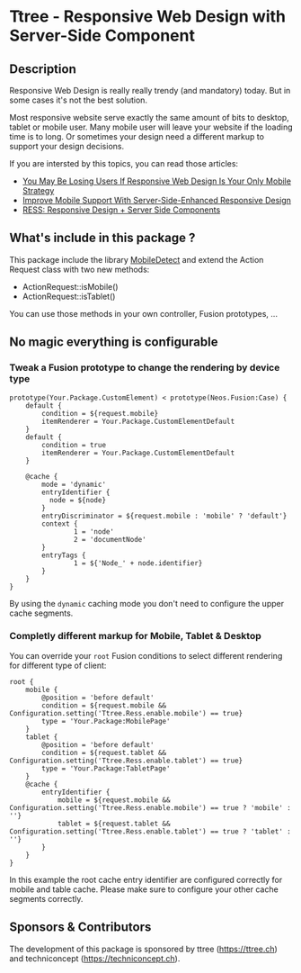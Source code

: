 # Ttree - Responsive Web Design with Server-Side Component

## Description

Responsive Web Design is really really trendy (and mandatory) today. But in some cases it's not the best solution.

Most responsive website serve exactly the same amount of bits to desktop, tablet or mobile user.
Many mobile user will leave your website if the loading time is to long. Or sometimes your design need a different
markup to support your design decisions.

If you are intersted by this topics, you can read those articles:

* [You May Be Losing Users If Responsive Web Design Is Your Only Mobile Strategy](http://www.smashingmagazine.com/2014/07/22/responsive-web-design-should-not-be-your-only-mobile-strategy/)
* [Improve Mobile Support With Server-Side-Enhanced Responsive Design](http://www.smashingmagazine.com/2013/04/09/improve-mobile-support-with-server-side-enhanced-responsive-design/)
* [RESS: Responsive Design + Server Side Components](http://www.lukew.com/ff/entry.asp?1392)

## What's include in this package ?

This package include the library [MobileDetect](http://mobiledetect.net) and extend the Action Request class with two new methods:

* ActionRequest::isMobile()
* ActionRequest::isTablet()

You can use those methods in your own controller, Fusion prototypes, ...

## No magic everything is configurable

### Tweak a Fusion prototype to change the rendering by device type

```
prototype(Your.Package.CustomElement) < prototype(Neos.Fusion:Case) {
    default {
        condition = ${request.mobile}
        itemRenderer = Your.Package.CustomElementDefault
    }
    default {
        condition = true
        itemRenderer = Your.Package.CustomElementDefault
    }
    
    @cache {
        mode = 'dynamic'
        entryIdentifier {
          node = ${node}
        }
        entryDiscriminator = ${request.mobile : 'mobile' ? 'default'}
        context {
                1 = 'node'
                2 = 'documentNode'
        }
        entryTags {
                1 = ${'Node_' + node.identifier}
        }
    }
}
```

By using the `dynamic` caching mode you don't need to configure the upper cache segments.

### Completly different markup for Mobile, Tablet & Desktop

You can override your `root` Fusion conditions to select different rendering for different type of client:

```
root {
    mobile {
        @position = 'before default'
        condition = ${request.mobile && Configuration.setting('Ttree.Ress.enable.mobile') == true}
        type = 'Your.Package:MobilePage'
    }
    tablet {
        @position = 'before default'
        condition = ${request.tablet && Configuration.setting('Ttree.Ress.enable.tablet') == true}
        type = 'Your.Package:TabletPage'
    }
    @cache {
        entryIdentifier {
            mobile = ${request.mobile && Configuration.setting('Ttree.Ress.enable.mobile') == true ? 'mobile' : ''}
            tablet = ${request.tablet && Configuration.setting('Ttree.Ress.enable.tablet') == true ? 'tablet' : ''}
        }
    }
}
```

In this example the root cache entry identifier are configured correctly for mobile and table cache. Please make sure to configure your
other cache segments correctly.

## Sponsors & Contributors

The development of this package is sponsored by ttree (https://ttree.ch) and techniconcept (https://techniconcept.ch).
